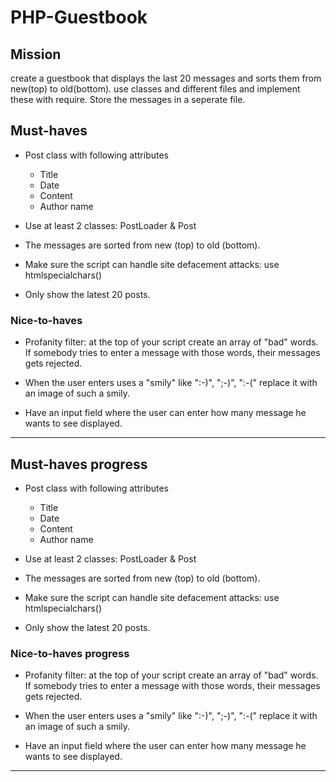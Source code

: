 # PHP-Guestbook

## Mission
create a guestbook that displays the last 20 messages and sorts them from new(top) to old(bottom).
use classes and different files and implement these with require. Store the messages in a seperate file.

## Must-haves
- Post class with following attributes
  - Title
  - Date
  - Content
  - Author name

- Use at least 2 classes: PostLoader & Post

- The messages are sorted from new (top) to old (bottom).

- Make sure the script can handle site defacement attacks: use htmlspecialchars()

- Only show the latest 20 posts.

### Nice-to-haves
- Profanity filter: at the top of your script create an array of "bad" words. If somebody tries to enter a message with those words, their messages gets rejected.

- When the user enters uses a "smily" like ":-)", ";-)", ":-(" replace it with an image of such a smily.

- Have an input field where the user can enter how many message he wants to see displayed.
---

## Must-haves progress
- Post class with following attributes
    - Title
    - Date
    - Content
    - Author name

- Use at least 2 classes: PostLoader & Post

- The messages are sorted from new (top) to old (bottom).

- Make sure the script can handle site defacement attacks: use htmlspecialchars()

- Only show the latest 20 posts.


### Nice-to-haves progress
- Profanity filter: at the top of your script create an array of "bad" words. If somebody tries to enter a message with those words, their messages gets rejected.

- When the user enters uses a "smily" like ":-)", ";-)", ":-(" replace it with an image of such a smily.

- Have an input field where the user can enter how many message he wants to see displayed.
---